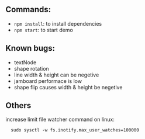 ## Commands:
  - `npm install`: to install dependencies
  - `npm start`: to start demo

## Known bugs:
  - textNode
  - shape rotation
  - line width & height can be negetive
  - jamboard performace is low
  - shape flip causes width & height be negetive

## Others
  increase limit file watcher command on linux:
  ```
    sudo sysctl -w fs.inotify.max_user_watches=100000
  ```